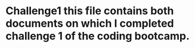 # Challenge1 this file contains both documents on which I completed challenge 1 of the coding bootcamp.
